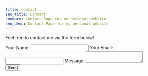 ```yaml
---
title: contact
seo_title: Contact
summary: Contact Page for my personal website
seo_desc: Contact Page for my personal website
---
```


Feel free to contact me via the form below!

<div class="row">
    <form class="u-full-width" name="contact-me" method="post" data-netlify="true" data-netlify-honeypot="bot-field" data-netlify-recaptcha="true">
        <input type="hidden" name="form-name" value="contact-me" />
        <label class="u-full-width">Your Name: </label>
        <input class="u-full-width" type="text" name="name" />
        <label class="u-full-width">Your Email: </label>
        <input class="u-full-width" type="email" name="email" />
        <label class="u-full-width">Message: </label>
        <textarea class="u-full-width" name="message"></textarea>
        <div data-netlify-recaptcha="true"></div>
        <button class="u-full-width button-primary" type="submit">Send</button>
    </form>
</div>